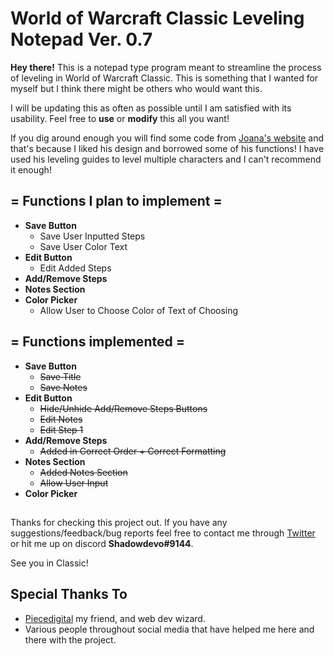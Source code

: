 # World of Warcraft Classic Leveling Notepad Ver. 0.7

**Hey there!** This is a notepad type program meant to streamline the process of leveling in World of Warcraft Classic. 
This is something that I wanted for myself but I think there might be others who would want this.

I will be updating this as often as possible until I am satisfied with its usability. Feel free to **use** or **modify** this all you want!

If you dig around enough you will find some code from [Joana's website](https://www.joanasworld.com/) and that's because I liked his design and borrowed some of his functions! I have used his leveling guides to level multiple characters and I can't recommend it enough!

## = Functions I plan to implement =

- **Save Button**
  - Save User Inputted Steps
  - Save User Color Text
- **Edit Button**
  - Edit Added Steps
- **Add/Remove Steps**
- **Notes Section**
- **Color Picker**
  - Allow User to Choose Color of Text of Choosing

##
  
## = Functions implemented =

- **Save Button**
  - ~~Save Title~~
  - ~~Save Notes~~
- **Edit Button**
  - ~~Hide/Unhide Add/Remove Steps Buttons~~
  - ~~Edit Notes~~
  - ~~Edit Step 1~~
- **Add/Remove Steps**
  - ~~Added in Correct Order + Correct Formatting~~
- **Notes Section**
  - ~~Added Notes Section~~
  - ~~Allow User Input~~
- **Color Picker**

##

Thanks for checking this project out. If you have any suggestions/feedback/bug reports feel free to contact me through [Twitter](https://twitter.com/Shadowdevo) or hit me up on discord **Shadowdevo#9144**.

See you in Classic!

## Special Thanks To

 - [Piecedigital](https://github.com/piecedigital) my friend, and web dev wizard.
 - Various people throughout social media that have helped me here and there with the project.
